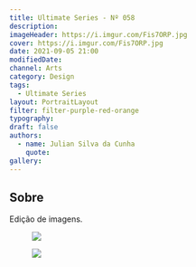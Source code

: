 ```yaml
---
title: Ultimate Series - Nº 058
description:
imageHeader: https://i.imgur.com/Fis7ORP.jpg
cover: https://i.imgur.com/Fis7ORP.jpg
date: 2021-09-05 21:00
modifiedDate:
channel: Arts
category: Design
tags:
  - Ultimate Series
layout: PortraitLayout
filter: filter-purple-red-orange
typography:
draft: false
authors:
  - name: Julian Silva da Cunha
    quote:
gallery:
---
```


## Sobre

Edição de imagens.

<figure>
  <img src="https://i.imgur.com/Fis7ORP.jpg" className="max-w-none mx-auto block"/>
</figure>

<figure>
  <img src="https://i.imgur.com/bZEGtBY.jpg" className="max-w-none mx-auto block"/>
</figure>
